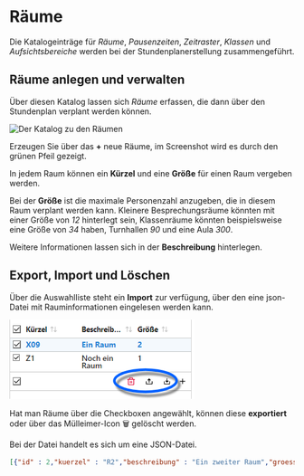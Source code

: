 # Räume

Die Katalogeinträge für *Räume*, *Pausenzeiten*, *Zeitraster*, *Klassen* und *Aufsichtsbereiche* werden bei der Stundenplanerstellung zusammengeführt.

## Räume anlegen und verwalten

Über diesen Katalog lassen sich *Räume* erfassen, die dann über den Stundenplan verplant werden können.

![Der Katalog zu den Räumen](./graphics/SVWS_kataloge_raeume_üebersicht.png "Tragen Sie die Eigenschaften von Räumen ein.")

Erzeugen Sie über das **+** neue Räume, im Screenshot wird es durch den grünen Pfeil gezeigt.

In jedem Raum können ein **Kürzel** und eine **Größe** für einen Raum vergeben werden.

Bei der **Größe** ist die maximale Personenzahl anzugeben, die in diesem Raum verplant werden kann. Kleinere Besprechungsräume könnten mit einer Größe von *12* hinterlegt sein, Klassenräume könnten beispielsweise eine Größe von *34* haben, Turnhallen *90* und eine Aula *300*.  

Weitere Informationen lassen sich in der **Beschreibung** hinterlegen.

## Export, Import und Löschen

Über die Auswahlliste steht ein **Import** zur verfügung, über den eine json-Datei mit Rauminformationen eingelesen werden kann.

![Optionen in der Auswahlliste: Löschen, importieren, exportieren](./graphics/SVWS_kataloge_raeume_optionen.png "Sind Räume angewählt, lassen sie sich löschen oder exportieren.")

Hat man Räume über die Checkboxen angewählt, können diese **exportiert** oder über das Mülleimer-Icon 🗑 gelöscht werden.

Bei der Datei handelt es sich um eine JSON-Datei.

``` json
[{"id" : 2,"kuerzel" : "R2","beschreibung" : "Ein zweiter Raum","groesse" : 1},{"id" : 1,"kuerzel" : "R1","beschreibung" : "Ein erster Raum","groesse" : 2}]
```
